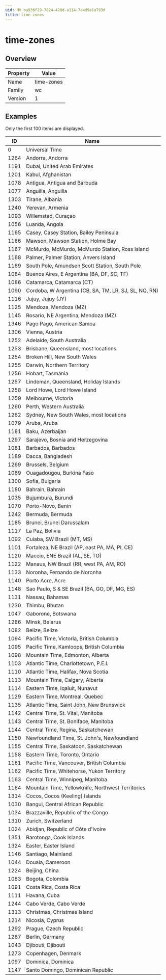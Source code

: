 ```yaml
---
uid: HV_aa936f29-7824-428d-a114-7a4d9a1a793d
title: time-zones
---
```


# time-zones

## Overview

Property|Value
---|--- 
Name|time-zones 
Family|wc 
Version|1

## Examples

Only the first 100 items are displayed. 

ID|Name
---|--- 
0|Universal Time 
1264|Andorra, Andorra 
1191|Dubai, United Arab Emirates 
1201|Kabul, Afghanistan 
1078|Antigua, Antigua and Barbuda 
1077|Anguilla, Anguilla 
1303|Tirane, Albania 
1240|Yerevan, Armenia 
1093|Willemstad, Curaçao 
1056|Luanda, Angola 
1165|Casey, Casey Station, Bailey Peninsula 
1166|Mawson, Mawson Station, Holme Bay 
1167|McMurdo, McMurdo, McMurdo Station, Ross Island 
1168|Palmer, Palmer Station, Anvers Island 
1169|South Pole, Amundsen Scott Station, South Pole 
1084|Buenos Aires, E Argentina (BA, DF, SC, TF) 
1086|Catamarca, Catamarca (CT) 
1090|Cordoba, W Argentina (CB, SA, TM, LR, SJ, SL, NQ, RN) 
1116|Jujuy, Jujuy (JY) 
1125|Mendoza, Mendoza (MZ) 
1145|Rosario, NE Argentina, Mendoza (MZ) 
1346|Pago Pago, American Samoa 
1306|Vienna, Austria 
1252|Adelaide, South Australia 
1253|Brisbane, Queensland, most locations 
1254|Broken Hill, New South Wales 
1255|Darwin, Northern Territory 
1256|Hobart, Tasmania 
1257|Lindeman, Queensland, Holiday Islands 
1258|Lord Howe, Lord Howe Island 
1259|Melbourne, Victoria 
1260|Perth, Western Australia 
1262|Sydney, New South Wales, most locations 
1079|Aruba, Aruba 
1181|Baku, Azerbaijan 
1297|Sarajevo, Bosnia and Herzegovina 
1081|Barbados, Barbados 
1189|Dacca, Bangladesh 
1269|Brussels, Belgium 
1069|Ouagadougou, Burkina Faso 
1300|Sofia, Bulgaria 
1180|Bahrain, Bahrain 
1035|Bujumbura, Burundi 
1070|Porto-Novo, Benin 
1242|Bermuda, Bermuda 
1185|Brunei, Brunei Darussalam 
1117|La Paz, Bolivia 
1092|Cuiaba, SW Brazil (MT, MS) 
1101|Fortaleza, NE Brazil (AP, east PA, MA, PI, CE) 
1120|Maceio, ENE Brazil (AL, SE, TO) 
1122|Manaus, NW Brazil (RR, west PA, AM, RO) 
1133|Noronha, Fernando de Noronha 
1140|Porto Acre, Acre 
1148|Sao Paulo, S & SE Brazil (BA, GO, DF, MG, ES) 
1131|Nassau, Bahamas 
1230|Thimbu, Bhutan 
1047|Gaborone, Botswana 
1286|Minsk, Belarus 
1082|Belize, Belize 
1094|Pacific Time, Victoria, British Columbia 
1095|Pacific Time, Kamloops, British Columbia 
1098|Mountain Time, Edmonton, Alberta 
1103|Atlantic Time, Charlottetown, P.E.I. 
1110|Atlantic Time, Halifax, Nova Scotia 
1113|Mountain Time, Calgary, Alberta 
1114|Eastern Time, Iqaluit, Nunavut 
1129|Eastern Time, Montreal, Quebec 
1135|Atlantic Time, Saint John, New Brunswick 
1142|Central Time, St. Vital, Manitoba 
1143|Central Time, St. Boniface, Manitoba 
1144|Central Time, Regina, Saskatchewan 
1150|Newfoundland Time, St. John's, Newfoundland 
1155|Central Time, Saskatoon, Saskatchewan 
1158|Eastern Time, Toronto, Ontario 
1161|Pacific Time, Vancouver, British Columbia 
1162|Pacific Time, Whitehorse, Yukon Territory 
1163|Central Time, Winnipeg, Manitoba 
1164|Mountain Time, Yellowknife, Northwest Territories 
1314|Cocos, Cocos (Keeling) Islands 
1030|Bangui, Central African Republic 
1034|Brazzaville, Republic of the Congo 
1310|Zurich, Switzerland 
1024|Abidjan, Republic of Côte d'Ivoire 
1351|Rarotonga, Cook Islands 
1324|Easter, Easter Island 
1146|Santiago, Mainland 
1044|Douala, Cameroon 
1224|Beijing, China 
1083|Bogota, Colombia 
1091|Costa Rica, Costa Rica 
1111|Havana, Cuba 
1244|Cabo Verde, Cabo Verde 
1313|Christmas, Christmas Island 
1214|Nicosia, Cyprus 
1292|Prague, Czech Republic 
1267|Berlin, Germany 
1043|Djibouti, Djibouti 
1273|Copenhagen, Denmark 
1097|Dominica, Dominica 
1147|Santo Domingo, Dominican Republic